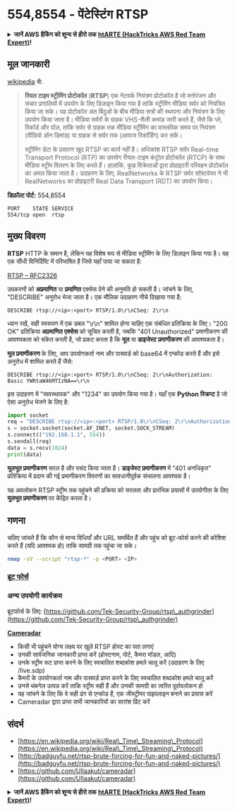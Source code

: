 # 554,8554 - पेंटेस्टिंग RTSP

<details>

<summary><strong>जानें AWS हैकिंग को शून्य से हीरो तक</strong> <a href="https://training.hacktricks.xyz/courses/arte"><strong>htARTE (HackTricks AWS Red Team Expert)</strong></a><strong>!</strong></summary>

HackTricks का समर्थन करने के अन्य तरीके:

* अगर आप अपनी **कंपनी का विज्ञापन HackTricks में देखना चाहते हैं** या **HackTricks को PDF में डाउनलोड करना चाहते हैं** तो [**सब्सक्रिप्शन प्लान्स देखें**](https://github.com/sponsors/carlospolop)!
* [**आधिकारिक PEASS और HackTricks स्वैग**](https://peass.creator-spring.com) प्राप्त करें
* हमारे विशेष [**NFTs**](https://opensea.io/collection/the-peass-family) कलेक्शन, [**The PEASS Family**](https://opensea.io/collection/the-peass-family) खोजें
* **शामिल हों** 💬 [**डिस्कॉर्ड समूह**](https://discord.gg/hRep4RUj7f) या [**टेलीग्राम समूह**](https://t.me/peass) और **हमें** **ट्विटर** 🐦 [**@carlospolopm**](https://twitter.com/hacktricks_live)** पर फॉलो** करें।
* **हैकिंग ट्रिक्स साझा करें, HackTricks और HackTricks Cloud** github repos में PRs सबमिट करके।

</details>

## मूल जानकारी

[wikipedia](https://en.wikipedia.org/wiki/Real\_Time\_Streaming\_Protocol) से:

> **रियल टाइम स्ट्रीमिंग प्रोटोकॉल** (**RTSP**) एक नेटवर्क नियंत्रण प्रोटोकॉल है जो मनोरंजन और संचार प्रणालियों में उपयोग के लिए डिज़ाइन किया गया है ताकि स्ट्रीमिंग मीडिया सर्वर को नियंत्रित किया जा सके। यह प्रोटोकॉल अंत बिंदुओं के बीच मीडिया सत्रों की स्थापना और नियंत्रण के लिए उपयोग किया जाता है। मीडिया सर्वरों के ग्राहक VHS-शैली कमांड जारी करते हैं, जैसे कि प्ले, रिकॉर्ड और पॉज़, ताकि सर्वर से ग्राहक तक मीडिया स्ट्रीमिंग का वास्तविक समय पर नियंत्रण (वीडियो ऑन डिमांड) या ग्राहक से सर्वर तक (आवाज रिकॉर्डिंग) कर सकें।
>
> स्ट्रीमिंग डेटा के प्रसारण खुद RTSP का कार्य नहीं है। अधिकांश RTSP सर्वर Real-time Transport Protocol (RTP) का उपयोग रीयल-टाइम कंट्रोल प्रोटोकॉल (RTCP) के साथ मीडिया स्ट्रीम वितरण के लिए करते हैं। हालांकि, कुछ विक्रेताओं द्वारा प्रोप्राइटरी परिवहन प्रोटोकॉल का अमल किया जाता है। उदाहरण के लिए, RealNetworks के RTSP सर्वर सॉफ़्टवेयर ने भी RealNetworks का प्रोप्राइटरी Real Data Transport (RDT) का उपयोग किया।

**डिफ़ॉल्ट पोर्ट:** 554,8554
```
PORT    STATE SERVICE
554/tcp open  rtsp
```
## मुख्य विवरण

**RTSP** HTTP के समान है, लेकिन यह विशेष रूप से मीडिया स्ट्रीमिंग के लिए डिज़ाइन किया गया है। यह एक सीधी विनिर्दिष्टि में परिभाषित है जिसे यहाँ पाया जा सकता है:

[RTSP – RFC2326](https://tools.ietf.org/html/rfc2326)

उपकरणों को **अप्रमाणित** या **प्रमाणित** एक्सेस देने की अनुमति हो सकती है। जांचने के लिए, "DESCRIBE" अनुरोध भेजा जाता है। एक मौलिक उदाहरण नीचे दिखाया गया है:

`DESCRIBE rtsp://<ip>:<port> RTSP/1.0\r\nCSeq: 2\r\n`

ध्यान रखें, सही स्वरूपण में एक डबल "\r\n" शामिल होना चाहिए एक संबंधित प्रतिक्रिया के लिए। "200 OK" प्रतिक्रिया **अप्रमाणित एक्सेस** को सूचित करती है, जबकि "401 Unauthorized" प्रमाणीकरण की आवश्यकता को संकेत करती है, जो प्रकट करता है कि **मूल** या **डाइजेस्ट प्रमाणीकरण** की आवश्यकता है।

**मूल प्रमाणीकरण** के लिए, आप उपयोगकर्ता नाम और पासवर्ड को base64 में एन्कोड करते हैं और इसे अनुरोध में शामिल करते हैं जैसे:

`DESCRIBE rtsp://<ip>:<port> RTSP/1.0\r\nCSeq: 2\r\nAuthorization: Basic YWRtaW46MTIzNA==\r\n`

इस उदाहरण में "व्यवस्थापक" और "1234" का उपयोग किया गया है। यहाँ एक **Python स्क्रिप्ट** है जो ऐसा अनुरोध भेजने के लिए है:
```python
import socket
req = "DESCRIBE rtsp://<ip>:<port> RTSP/1.0\r\nCSeq: 2\r\nAuthorization: Basic YWRtaW46MTIzNA==\r\n\r\n"
s = socket.socket(socket.AF_INET, socket.SOCK_STREAM)
s.connect(("192.168.1.1", 554))
s.sendall(req)
data = s.recv(1024)
print(data)
```
**मूलभूत प्रमाणीकरण** सरल है और पसंद किया जाता है। **डाइजेस्ट प्रमाणीकरण** में "401 अनधिकृत" प्रतिक्रिया में प्रदान की गई प्रमाणीकरण विवरणों का सावधानीपूर्वक संभालना आवश्यक है।

यह अवलोकन RTSP स्ट्रीम तक पहुंचने की प्रक्रिया को सरलता और प्रारंभिक प्रयासों में उपयोगीता के लिए **मूलभूत प्रमाणीकरण** पर केंद्रित करता है।


## गणना

चलिए जांचते हैं कि कौन से मान्य विधियाँ और URL समर्थित हैं और पहुंच को ब्रूट-फोर्स करने की कोशिश करते हैं (यदि आवश्यक हो) ताकि सामग्री तक पहुंचा जा सके।
```bash
nmap -sV --script "rtsp-*" -p <PORT> <IP>
```
### [ब्रूट फोर्स](../generic-methodologies-and-resources/brute-force.md#rtsp)

### **अन्य उपयोगी कार्यक्रम**

ब्रूटफोर्स के लिए: [https://github.com/Tek-Security-Group/rtsp\_authgrinder](https://github.com/Tek-Security-Group/rtsp\_authgrinder)

[**Cameradar**](https://github.com/Ullaakut/cameradar)

* किसी भी पहुंचने योग्य लक्ष्य पर खुले RTSP होस्ट का पता लगाएं
* उनकी सार्वजनिक जानकारी प्राप्त करें (होस्टनाम, पोर्ट, कैमरा मॉडल, आदि)
* उनके स्ट्रीम रूट प्राप्त करने के लिए स्वचालित शब्दकोश हमले चालू करें (उदाहरण के लिए /live.sdp)
* कैमरों के उपयोगकर्ता नाम और पासवर्ड प्राप्त करने के लिए स्वचालित शब्दकोश हमले चालू करें
* उनसे थंबनेल उत्पन्न करें ताकि स्ट्रीम सही हैं और उनकी सामग्री का त्वरित पूर्वावलोकन हो
* यह जांचने के लिए कि वे सही ढंग से एन्कोड हैं, एक जीस्ट्रीमर पाइपलाइन बनाने का प्रयास करें
* Cameradar द्वारा प्राप्त सभी जानकारियों का सारांश प्रिंट करें

## संदर्भ
* [https://en.wikipedia.org/wiki/Real\_Time\_Streaming\_Protocol](https://en.wikipedia.org/wiki/Real\_Time\_Streaming\_Protocol)
* [http://badguyfu.net/rtsp-brute-forcing-for-fun-and-naked-pictures/](http://badguyfu.net/rtsp-brute-forcing-for-fun-and-naked-pictures/)
* [https://github.com/Ullaakut/cameradar](https://github.com/Ullaakut/cameradar)

<details>

<summary><strong>जानें AWS हैकिंग को शून्य से हीरो तक</strong> <a href="https://training.hacktricks.xyz/courses/arte"><strong>htARTE (HackTricks AWS Red Team Expert)</strong></a><strong>!</strong></summary>

HackTricks का समर्थन करने के अन्य तरीके:

* यदि आप अपनी **कंपनी का विज्ञापन HackTricks में देखना चाहते हैं** या **HackTricks को PDF में डाउनलोड करना चाहते हैं** तो [**सब्सक्रिप्शन प्लान्स देखें**](https://github.com/sponsors/carlospolop)!
* [**आधिकारिक PEASS & HackTricks स्वैग**](https://peass.creator-spring.com) प्राप्त करें
* हमारे विशेष [**NFTs**](https://opensea.io/collection/the-peass-family) संग्रह [**The PEASS Family**](https://opensea.io/collection/the-peass-family) खोजें
* **जुड़ें** 💬 [**डिस्कॉर्ड समूह**](https://discord.gg/hRep4RUj7f) या [**टेलीग्राम समूह**](https://t.me/peass) में या हमें **ट्विटर** 🐦 [**@carlospolopm**](https://twitter.com/hacktricks_live)** पर **फॉलो** करें।
* **हैकिंग ट्रिक्स साझा करें** हैकट्रिक्स और हैकट्रिक्स क्लाउड गिटहब रेपो में पीआर जमा करके।

</details>
